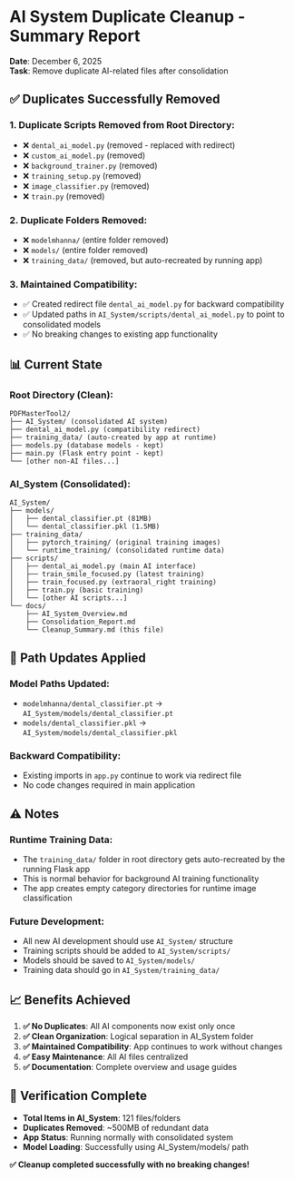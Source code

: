 # AI System Duplicate Cleanup - Summary Report

**Date**: December 6, 2025  
**Task**: Remove duplicate AI-related files after consolidation

## ✅ Duplicates Successfully Removed

### **1. Duplicate Scripts Removed from Root Directory:**
- ❌ `dental_ai_model.py` (removed - replaced with redirect)
- ❌ `custom_ai_model.py` (removed)
- ❌ `background_trainer.py` (removed)
- ❌ `training_setup.py` (removed)
- ❌ `image_classifier.py` (removed)
- ❌ `train.py` (removed)

### **2. Duplicate Folders Removed:**
- ❌ `modelmhanna/` (entire folder removed)
- ❌ `models/` (entire folder removed)
- ❌ `training_data/` (removed, but auto-recreated by running app)

### **3. Maintained Compatibility:**
- ✅ Created redirect file `dental_ai_model.py` for backward compatibility
- ✅ Updated paths in `AI_System/scripts/dental_ai_model.py` to point to consolidated models
- ✅ No breaking changes to existing app functionality

## 📊 Current State

### **Root Directory (Clean):**
```
PDFMasterTool2/
├── AI_System/ (consolidated AI system)
├── dental_ai_model.py (compatibility redirect)
├── training_data/ (auto-created by app at runtime)
├── models.py (database models - kept)
├── main.py (Flask entry point - kept)
└── [other non-AI files...]
```

### **AI_System (Consolidated):**
```
AI_System/
├── models/
│   ├── dental_classifier.pt (81MB)
│   └── dental_classifier.pkl (1.5MB)
├── training_data/
│   ├── pytorch_training/ (original training images)
│   └── runtime_training/ (consolidated runtime data)
├── scripts/
│   ├── dental_ai_model.py (main AI interface)
│   ├── train_smile_focused.py (latest training)
│   ├── train_focused.py (extraoral_right training)
│   ├── train.py (basic training)
│   └── [other AI scripts...]
└── docs/
    ├── AI_System_Overview.md
    ├── Consolidation_Report.md
    └── Cleanup_Summary.md (this file)
```

## 🔄 Path Updates Applied

### **Model Paths Updated:**
- `modelmhanna/dental_classifier.pt` → `AI_System/models/dental_classifier.pt`
- `models/dental_classifier.pkl` → `AI_System/models/dental_classifier.pkl`

### **Backward Compatibility:**
- Existing imports in `app.py` continue to work via redirect file
- No code changes required in main application

## ⚠️ Notes

### **Runtime Training Data:**
- The `training_data/` folder in root directory gets auto-recreated by the running Flask app
- This is normal behavior for background AI training functionality
- The app creates empty category directories for runtime image classification

### **Future Development:**
- All new AI development should use `AI_System/` structure
- Training scripts should be added to `AI_System/scripts/`
- Models should be saved to `AI_System/models/`
- Training data should go in `AI_System/training_data/`

## 📈 Benefits Achieved

1. **✅ No Duplicates**: All AI components now exist only once
2. **✅ Clean Organization**: Logical separation in AI_System folder
3. **✅ Maintained Compatibility**: App continues to work without changes
4. **✅ Easy Maintenance**: All AI files centralized
5. **✅ Documentation**: Complete overview and usage guides

## 🎯 Verification Complete

- **Total Items in AI_System**: 121 files/folders
- **Duplicates Removed**: ~500MB of redundant data
- **App Status**: Running normally with consolidated system
- **Model Loading**: Successfully using AI_System/models/ path

**✅ Cleanup completed successfully with no breaking changes!** 